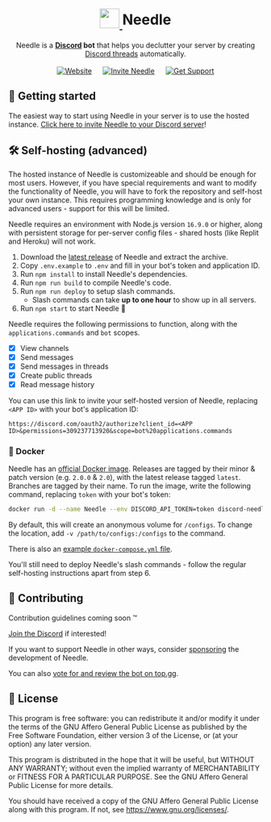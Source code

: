 <div align="center">
	<h1>
		<sub>
			<a href="#">
				<img
					src="https://raw.githubusercontent.com/MarcusOtter/discord-needle/main/branding/logo-64x64.png"
					height="39"
					width="39"
				/>
			</a>
		</sub>
		Needle
	</h1>
	Needle is a <b><a href="https://discord.com/">Discord</a> bot</b> that helps you declutter your server by creating <a href="https://support.discord.com/hc/en-us/articles/4403205878423-Threads-FAQ">Discord threads</a> automatically.
	<br /><br />
	<a href="https://needle.gg"><img src="https://img.shields.io/badge/🌐_Website-gray?style=for-the-badge" alt="Website" /></a>
	&emsp;
	<a href="https://needle.gg/invite"><img src="https://img.shields.io/badge/💌_Invite%20Needle-gray?style=for-the-badge" alt="Invite Needle" /></a>
	&emsp;
	<a href="https://needle.gg/chat"><img src="https://img.shields.io/badge/🙋_Get%20Support-gray?style=for-the-badge" alt="Get Support" /></a>
</div>

## 👋 Getting started

The easiest way to start using Needle in your server is to use the hosted instance. [Click here to invite Needle to your Discord server](https://needle.gg/invite)!

## 🛠️ Self-hosting (advanced)

The hosted instance of Needle is customizeable and should be enough for most users. However, if you have special requirements and want to modify the functionality of Needle, you will have to fork the repository and self-host your own instance. This requires programming knowledge and is only for advanced users - support for this will be limited.

Needle requires an environment with Node.js version `16.9.0` or higher, along with persistent storage for per-server config files - shared hosts (like Replit and Heroku) will not work.

1. Download the [latest release](https://github.com/MarcusOtter/discord-needle/releases/latest) of Needle and extract the archive.
2. Copy `.env.example` to `.env` and fill in your bot's token and application ID.
3. Run `npm install` to install Needle's dependencies.
4. Run `npm run build` to compile Needle's code.
5. Run `npm run deploy` to setup slash commands.
    - Slash commands can take **up to one hour** to show up in all servers.
6. Run `npm start` to start Needle :tada:

Needle requires the following permissions to function, along with the `applications.commands` and `bot` scopes.

-   [x] View channels
-   [x] Send messages
-   [x] Send messages in threads
-   [x] Create public threads
-   [x] Read message history

You can use this link to invite your self-hosted version of Needle, replacing `<APP ID>` with your bot's application ID:
```
https://discord.com/oauth2/authorize?client_id=<APP ID>&permissions=309237713920&scope=bot%20applications.commands
```

### 🐳 Docker

Needle has an [official Docker image](https://github.com/MarcusOtter/discord-needle/pkgs/container/discord-needle). Releases are tagged by their minor & patch version (e.g. `2.0.0` & `2.0`), with the latest release tagged `latest`. Branches are tagged by their name. To run the image, write the following command, replacing `token` with your bot's token:

```sh
docker run -d --name Needle --env DISCORD_API_TOKEN=token discord-needle ghcr.io/MarcusOtter/discord-needle:latest
```

By default, this will create an anonymous volume for `/configs`. To change the location, add `-v /path/to/configs:/configs` to the command.

There is also an [example `docker-compose.yml` file](https://github.com/MarcusOtter/discord-needle/blob/main/docker-compose.yml).

You'll still need to deploy Needle's slash commands - follow the regular self-hosting instructions apart from step 6.

## 🤝 Contributing

Contribution guidelines coming soon :tm:

[Join the Discord](https://needle.gg/chat) if interested!

If you want to support Needle in other ways, consider [sponsoring](https://needle.gg/sponsor) the development of Needle.

You can also [vote for and review the bot on top.gg](https://needle.gg/vote).

## 📜 License

This program is free software: you can redistribute it and/or modify
it under the terms of the GNU Affero General Public License as published by
the Free Software Foundation, either version 3 of the License, or (at
your option) any later version.

This program is distributed in the hope that it will be useful,
but WITHOUT ANY WARRANTY; without even the implied warranty of
MERCHANTABILITY or FITNESS FOR A PARTICULAR PURPOSE. See the
GNU Affero General Public License for more details.

You should have received a copy of the GNU Affero General Public License
along with this program. If not, see <https://www.gnu.org/licenses/>.
